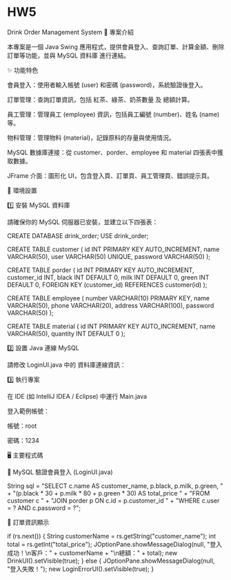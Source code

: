 # HW5
 Drink Order Management System
 📌 專案介紹

本專案是一個 Java Swing 應用程式，提供會員登入、查詢訂單、計算金額、刪除訂單等功能，並與 MySQL 資料庫 進行連結。


✨ 功能特色

會員登入：使用者輸入帳號 (user) 和密碼 (password)，系統驗證後登入。

訂單管理：查詢訂單資訊，包括 紅茶、綠茶、奶茶數量 及 總額計算。

員工管理：管理員工 (employee) 資訊，包括員工編號 (number)、姓名 (name) 等。

物料管理：管理物料 (material)，記錄原料的存量與使用情況。

MySQL 數據庫連接：從 customer、porder、employee 和 material 四張表中獲取數據。

JFrame 介面：圖形化 UI，包含登入頁、訂單頁、員工管理頁、錯誤提示頁。

🔧 環境設置

1️⃣ 安裝 MySQL 資料庫

請確保你的 MySQL 伺服器已安裝，並建立以下四張表：

CREATE DATABASE drink_order;
USE drink_order;

CREATE TABLE customer (
    id INT PRIMARY KEY AUTO_INCREMENT,
    name VARCHAR(50),
    user VARCHAR(50) UNIQUE,
    password VARCHAR(50)
);

CREATE TABLE porder (
    id INT PRIMARY KEY AUTO_INCREMENT,
    customer_id INT,
    black INT DEFAULT 0,
    milk INT DEFAULT 0,
    green INT DEFAULT 0,
    FOREIGN KEY (customer_id) REFERENCES customer(id)
);

CREATE TABLE employee (
    number VARCHAR(10) PRIMARY KEY,
    name VARCHAR(50),
    phone VARCHAR(20),
    address VARCHAR(100),
    password VARCHAR(50)
);

CREATE TABLE material (
    id INT PRIMARY KEY AUTO_INCREMENT,
    name VARCHAR(50),
    quantity INT DEFAULT 0
);

2️⃣ 設置 Java 連線 MySQL

請修改 LoginUI.java 中的 資料庫連線資訊：


3️⃣ 執行專案

在 IDE (如 IntelliJ IDEA / Eclipse) 中運行 Main.java

登入範例帳號：

帳號：root

密碼：1234

🖥️ 主要程式碼

🔹 MySQL 驗證會員登入 (LoginUI.java)

String sql = "SELECT c.name AS customer_name, p.black, p.milk, p.green, " +
             "(p.black * 30 + p.milk * 80 + p.green * 30) AS total_price " +
             "FROM customer c " +
             "JOIN porder p ON c.id = p.customer_id " +
             "WHERE c.user = ? AND c.password = ?";

🔹 訂單資訊顯示

if (rs.next()) {
    String customerName = rs.getString("customer_name");
    int total = rs.getInt("total_price");
    JOptionPane.showMessageDialog(null, "登入成功！\n客戶：" + customerName + "\n總額：" + total);
    new DrinkUI().setVisible(true);
} else {
    JOptionPane.showMessageDialog(null, "登入失敗！");
    new LoginErrorUI().setVisible(true);
}

